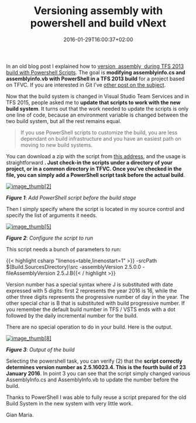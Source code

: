 ﻿---
title: "Versioning assembly with powershell and build vNext"
description: ""
date: 2016-01-29T16:00:37+02:00
draft: false
tags: [build,VSTS]
categories: [Team Foundation Server]
---
In an old blog post I explained how to [version  assembly  during TFS 2013 build with Powershell Scripts](http://www.codewrecks.com/blog/index.php/2014/01/11/customize-tfs-2013-build-with-powershell-scripts/). The goal is  **modifying assemblyinfo.cs and assemblyinfo.vb with PowerShell in a TFS 2013 build** for a project based on TFVC. If you are interested in Git I’ve [other post on the subject](http://www.codewrecks.com/blog/index.php/2015/10/17/integrating-gitversion-and-gitflow-in-your-vnext-build/).

Now that the build system is changed in Visual Studio Team Services and in TFS 2015, people asked me to  **update that scripts to work with the new build system**. It turns out that the work needed to update the scripts is only one line of code, because an environment variable is changed between the two build system, but all the rest remains equal.

> If you use PowerShell scripts to customize the build, you are less dependant on build infrastructure and you have an easiest path on moving to new build systems.

You can download a zip with the script from [this address](https://onedrive.live.com/redir?resid=288FBF38C031D5F3!201986&amp;authkey=!AKmPDREJryfnwZc&amp;ithint=file%2czip), and the usage is straightforward **. Just check-in the scripts under a directory of your project, or in a common directory in TFVC. Once you’ve checked in the file, you can simply add a PowerShell script task before the actual build**.

[![image_thumb\[2\]](http://www.codewrecks.com/blog/wp-content/uploads/2016/01/image_thumb2_thumb.png "image_thumb[2]")](http://www.codewrecks.com/blog/wp-content/uploads/2016/01/image_thumb21.png)

 ***Figure 1***: *Add PowerShell script before the build stage*

Then I simply specify where the script is located in my source control and specify the list of arguments it needs.

[![image_thumb\[5\]](http://www.codewrecks.com/blog/wp-content/uploads/2016/01/image_thumb5_thumb.png "image_thumb[5]")](http://www.codewrecks.com/blog/wp-content/uploads/2016/01/image_thumb51.png)

 ***Figure 2***: *Configure the script to run*

This script needs a bunch of parameters to run:

{{< highlight csharp "linenos=table,linenostart=1" >}}
-srcPath $(Build.SourcesDirectory)\src -assemblyVersion 2.5.0.0 -fileAssemblyVersion 2.5.J.B{{< / highlight >}}

Version number has a special syntax where J is substituted with date expressed with 5 digits: first 2 represents the year 2016 is 16, while the other three digits represents the progressive number of day in the year. The other special char is B that is substituted with build progressive number. If you remember the default build number in TFS / VSTS ends with a dot followed by the daily incremental number for the build.

There are no special operation to do in your build. Here is the output.

[![image_thumb\[8\]](http://www.codewrecks.com/blog/wp-content/uploads/2016/01/image_thumb8_thumb.png "image_thumb[8]")](http://www.codewrecks.com/blog/wp-content/uploads/2016/01/image_thumb81.png)

 ***Figure 3***: *Output of the build*

Selecting the powershell task, you can verify (2) that the  **script correctly determines version number as 2.5.16023.4. This is the fourth build of 23 January 2016**. In point 3 you can see that the script simply changed various AssemblyInfo.cs and AssemblyInfo.vb to update the number before the build.

Thanks to PowerShell I was able to fully reuse a script prepared for the old Build System in the new system with very little work.

Gian Maria.
